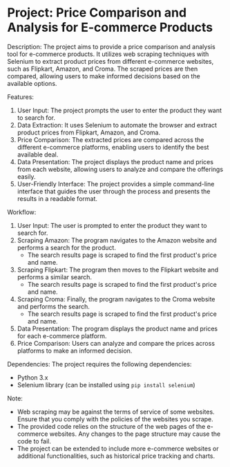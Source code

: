 # Project: Price Comparison and Analysis for E-commerce Products

Description:
The project aims to provide a price comparison and analysis tool for e-commerce products. It utilizes web scraping techniques with Selenium to extract product prices from different e-commerce websites, such as Flipkart, Amazon, and Croma. The scraped prices are then compared, allowing users to make informed decisions based on the available options.

Features:
1. User Input: The project prompts the user to enter the product they want to search for.
2. Data Extraction: It uses Selenium to automate the browser and extract product prices from Flipkart, Amazon, and Croma.
3. Price Comparison: The extracted prices are compared across the different e-commerce platforms, enabling users to identify the best available deal.
4. Data Presentation: The project displays the product name and prices from each website, allowing users to analyze and compare the offerings easily.
5. User-Friendly Interface: The project provides a simple command-line interface that guides the user through the process and presents the results in a readable format.

Workflow:
1. User Input: The user is prompted to enter the product they want to search for.
2. Scraping Amazon: The program navigates to the Amazon website and performs a search for the product.
   - The search results page is scraped to find the first product's price and name.
3. Scraping Flipkart: The program then moves to the Flipkart website and performs a similar search.
   - The search results page is scraped to find the first product's price and name.
4. Scraping Croma: Finally, the program navigates to the Croma website and performs the search.
   - The search results page is scraped to find the first product's price and name.
5. Data Presentation: The program displays the product name and prices for each e-commerce platform.
6. Price Comparison: Users can analyze and compare the prices across platforms to make an informed decision.

Dependencies:
The project requires the following dependencies:
- Python 3.x
- Selenium library (can be installed using `pip install selenium`)
  
Note:
- Web scraping may be against the terms of service of some websites. Ensure that you comply with the policies of the websites you scrape.
- The provided code relies on the structure of the web pages of the e-commerce websites. Any changes to the page structure may cause the code to fail.
- The project can be extended to include more e-commerce websites or additional functionalities, such as historical price tracking and charts.
 
